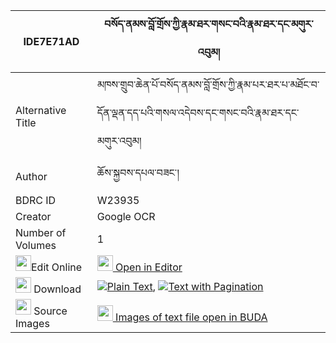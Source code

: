 |IDE7E71AD|བསོད་ནམས་བློ་གྲོས་ཀྱི་རྣམ་ཐར་གསང་བའི་རྣམ་ཐར་དང་མགུར་འབུམ། 
| --- | --- 
|Alternative Title |མཁས་གྲུབ་ཆེན་པོ་བསོད་ནམས་བློ་གྲོས་ཀྱི་རྣམ་པར་ཐར་པ་མཐོང་བ་དོན་ལྡན་དད་པའི་གསལ་འདེབས་དང་གསང་བའི་རྣམ་ཐར་དང་མགུར་འབུམ།
|Author| ཆོས་སྐྱབས་དཔལ་བཟང་།
|BDRC ID | W23935
|Creator | Google OCR
|Number of Volumes| 1
|<img width="25" src="https://img.icons8.com/color/25/000000/edit-property.png">Edit Online| [<img width="25" src="https://avatars.githubusercontent.com/u/45091458?s=200&v=4"> Open in Editor](http://editor.openpecha.org/IDE7E71AD)
|<img width="25" src="https://img.icons8.com/fluent/48/000000/download-2.png"/>  Download | [![](https://img.icons8.com/color/20/000000/txt.png)Plain Text](https://github.com/Openpecha/IDE7E71AD/releases/download/v1/sonam_lodro_kyi_namtar_sangwa__plain_IDE7E71AD.zip), [![](https://img.icons8.com/color/20/000000/txt.png)Text with Pagination](https://github.com/Openpecha/IDE7E71AD/releases/download/v1/sonam_lodro_kyi_namtar_sangwa__pages_IDE7E71AD.zip)
|<img width="25" src="https://img.icons8.com/plasticine/100/000000/pictures-folder.png"/>  Source Images | [<img width="25" src="https://library.bdrc.io/icons/BUDA-small.svg"> Images of text file open in BUDA](https://library.bdrc.io/show/bdr:W23935)